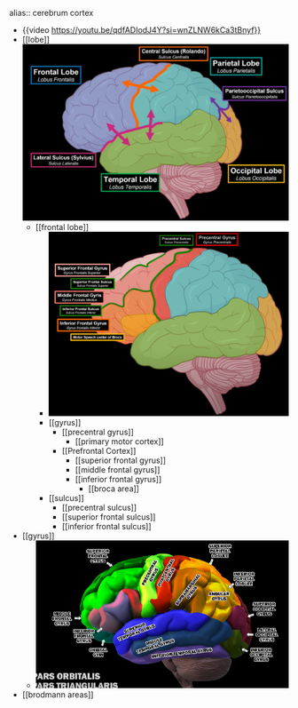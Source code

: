 alias:: cerebrum cortex

- {{video https://youtu.be/qdfADIodJ4Y?si=wnZLNW6kCa3tBnyf}}
- [[lobe]]
  ![image.png](../assets/image_1714200101425_0.png)
	- [[frontal lobe]]
		- ![image.png](../assets/image_1714202212604_0.png)
		- [[gyrus]]
			- [[precentral gyrus]]
				- [[primary motor cortex]]
			- [[Prefrontal Cortex]]
				- [[superior frontal gyrus]]
				- [[middle frontal gyrus]]
				- [[inferior frontal gyrus]]
					- [[broca area]]
		- [[sulcus]]
			- [[precentral sulcus]]
			- [[superior frontal sulcus]]
			- [[inferior frontal sulcus]]
- [[gyrus]]
	- ![image.png](../assets/image_1714040271251_0.png)
- [[brodmann areas]]